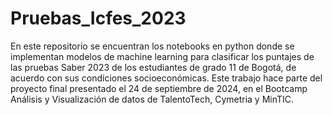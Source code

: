 # Pruebas_Icfes_2023
En este repositorio se encuentran los notebooks en python donde se implementan modelos de machine learning para clasificar los puntajes de las pruebas Saber 2023 de los estudiantes de grado 11 de Bogotá, de acuerdo con sus condiciones socioeconómicas. Este trabajo hace parte del proyecto final presentado el 24 de septiembre de 2024, en el Bootcamp Análisis y Visualización de datos de TalentoTech, Cymetria y MinTIC.
